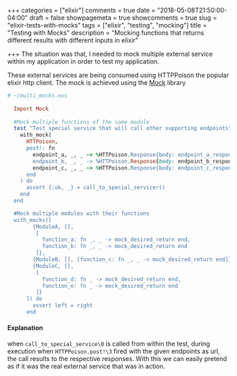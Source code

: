 +++
categories = ["elixir"]
comments = true
date = "2018-05-08T21:50:00-04:00"
draft = false
showpagemeta = true
showcomments = true
slug = "elixir-tests-with-mocks"
tags = ["elixir", "testing", "mocking"]
title = "Testing with Mocks"
description = "Mocking functions that returns different results with different inputs in elixir"

+++
The situation was that, I needed to mock multiple external service within my application in order to test my application.

These external services are being consumed using HTTPPoison the popular elixir http client. The mock is achieved using the [Mock](https://github.com/jjh42/mock) library


```ruby
# ~/multi_mocks.exs
  
  Import Mock
  
  #Mock multiple functions of the same module
  test "Test special service that will call other supporting endpoints" do
    with_mock(
      HTTPoison,
      post!: fn
        endpoint_a, _, _ -> %HTTPoison.Response{body: endpoint_a_response_body}
        endpoint_b, _, _ -> %HTTPoison.Response{body: endpoint_b_response_body}
        endpoint_c, _, _ -> %HTTPoison.Response{body: endpoint_c_response_body}
      end
    ) do
      assert {:ok, _} = call_to_special_servicer()
    end
  end

  #Mock multiple modules with their functions
  with_mocks([
        {ModuleA, [],
         [
           function_a: fn _, _ -> mock_desired_return end,
           function_b: fn _, _ -> mock_desired_return end
         ]},
        {ModuleB, [], [function_c: fn _, _ -> mock_desired_return end]},
        {ModuleC, [],
         [
           function_d: fn _ -> mock_desired_return end,
           function_e: fn _ -> mock_desired_return end
         ]}
      ]) do
        assert left = right
      end
```

#### Explanation
when `call_to_special_service\0` is called from within the test, during execution when `HTTPPoison.post!\3` fired with the given endpoints as url, the call results to the respective responses. With this we can easily pretend as if it was the real external service that was in action.


